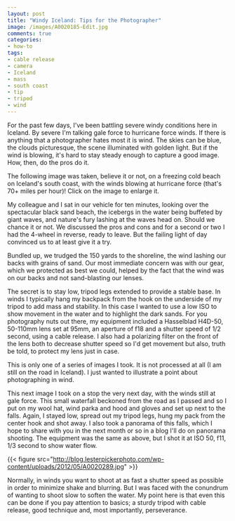 ```yaml
---
layout: post
title: "Windy Iceland: Tips for the Photographer"
image: /images/A0020185-Edit.jpg
comments: true
categories:
- how-to
tags:
- cable release
- camera
- Iceland
- mass
- south coast
- tip
- tripod
- wind
---
```

For the past few days, I've been battling severe windy conditions here in Iceland. By severe I'm talking gale force to hurricane force winds. If there is anything that a photographer hates most it is wind. The skies can be blue, the clouds picturesque, the scene illuminated with golden light. But if the wind is blowing, it's hard to stay steady enough to capture a good image. How, then, do the pros do it.

The following image was taken, believe it or not, on a freezing cold beach on Iceland's south coast, with the winds blowing at hurricane force (that's 70+ miles per hour)! Click on the image to enlarge it.

My colleague and I sat in our vehicle for ten minutes, looking over the spectacular black sand beach, the icebergs in the water being buffeted by giant waves, and nature's fury lashing at the waves head on. Should we chance it or not. We discussed the pros and cons and for a second or two I had the 4-wheel in reverse, ready to leave. But the failing light of day convinced us to at least give it a try.

Bundled up, we trudged the 150 yards to the shoreline, the wind lashing our backs with grains of sand. Our most immediate concern was with our gear, which we protected as best we could, helped by the fact that the wind was on our backs and not sand-blasting our lenses.

The secret is to stay low, tripod legs extended to provide a stable base. In winds I typically hang my backpack from the hook on the underside of my tripod to add mass and stability. In this case I wanted to use a low ISO to show movement in the water and to highlight the dark sands. For you photography nuts out there, my equipment included a Hasselblad H4D-50, 50-110mm lens set at 95mm, an aperture of f18 and a shutter speed of 1/2 second, using a cable release. I also had a polarizing filter on the front of the lens both to decrease shutter speed so I'd get movement but also, truth be told, to protect my lens just in case.

This is only one of a series of images I took. It is not processed at all (I am still on the road in Iceland). I just wanted to illustrate a point about photographing in wind.

This next image I took on a stop the very next day, with the winds still at gale force. This small waterfall beckoned from the road as I passed and so I put on my wool hat, wind parka and hood and gloves and set up next to the falls. Again, I stayed low, spread out my tripod legs, hung my pack from the center hook and shot away. I also took a panorama of this falls, which I hope to share with you in the next month or so in a blog I'll do on panorama shooting. The equipment was the same as above, but I shot it at ISO 50, f11, 1/3 second to show water flow.

{{< figure src="http://blog.lesterpickerphoto.com/wp-content/uploads/2012/05/A0020289.jpg" >}}

Normally, in winds you want to shoot at as fast a shutter speed as possible in order to minimize shake and blurring. But I was faced with the conundrum of wanting to shoot slow to soften the water. My point here is that even this can be done if you pay attention to basics; a sturdy tripod with cable release, good technique and, most importantly, perseverance.